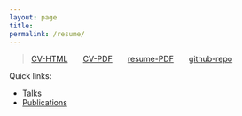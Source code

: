 ```yaml
---
layout: page
title: 
permalink: /resume/
---
```


<!-- Below is a full curriculum vitae. You can also download a PDF version or a resume following the links below.  -->

>[CV-HTML](cv.html)&nbsp;&nbsp;&nbsp;&nbsp;&nbsp;&nbsp;&nbsp;[CV-PDF](mustafa_mustafa_cv.pdf)&nbsp;&nbsp;&nbsp;&nbsp;&nbsp;&nbsp;&nbsp;[resume-PDF](mustafa_mustafa_resume.pdf)&nbsp;&nbsp;&nbsp;&nbsp;&nbsp;&nbsp;&nbsp;[github-repo](https://github.com/MustafaMustafa/curriculum_vitae)  

Quick links:

* [Talks](cv.html#talks)  
* [Publications](cv.html#publications)  

